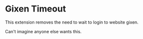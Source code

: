 # Gixen Timeout

This extension removes the need to wait to login to website gixen. 

Can't imagine anyone else wants this. 
